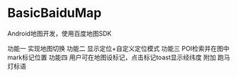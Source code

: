 # BasicBaiduMap
Android地图开发，使用百度地图SDK

功能一 实现地图切换
功能二 显示定位+自定义定位模式
功能三 POI检索并在图中mark标记位置
功能四 用户可在地图设标记，点击标记toast显示经纬度
附加   跑马灯标语
